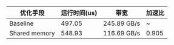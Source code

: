 | 优化手段 | 运行时间(us) | 带宽| 加速比 |
| --- | --- | --- | --- |
| Baseline | 497.05 | 245.89 GB/s | ~ |
| Shared memory | 548.93 | 116.69 GB/s | 0.905 |   NOTE: bank conflict
